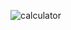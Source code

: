 ![calculator](https://github.com/CauaCristian/Calculator_flutter_MVC_and_Strategy/assets/125278407/7b1a1981-7120-47a2-9b3c-8a51c4582907)


